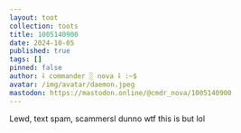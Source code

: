 ```yaml
---
layout: toot
collection: toots
title: 1005140900
date: 2024-10-05
published: true
tags: []
pinned: false
author: ⸸ commander ░ nova ⸸ :~$
avatar: /img/avatar/daemon.jpeg
mastodon: https://mastodon.online/@cmdr_nova/1005140900
---
```


Lewd, text spam, scammersI dunno wtf this is but lol
